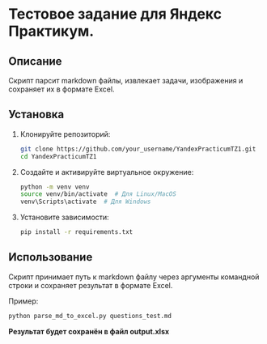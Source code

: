 # Тестовое задание для Яндекс Практикум.

## Описание

Скрипт парсит markdown файлы, извлекает задачи, изображения и сохраняет их в формате Excel.

## Установка

1. Клонируйте репозиторий:

    ```bash
    git clone https://github.com/your_username/YandexPracticumTZ1.git
    cd YandexPracticumTZ1
    ```

2. Создайте и активируйте виртуальное окружение:

    ```bash
    python -m venv venv
    source venv/bin/activate  # Для Linux/MacOS
    venv\Scripts\activate  # Для Windows
    ```

3. Установите зависимости:

    ```bash
    pip install -r requirements.txt
    ```

## Использование

Скрипт принимает путь к markdown файлу через аргументы командной строки и сохраняет результат в формате Excel.

Пример:

```bash
python parse_md_to_excel.py questions_test.md
```

**Результат будет сохранён в файл output.xlsx**
